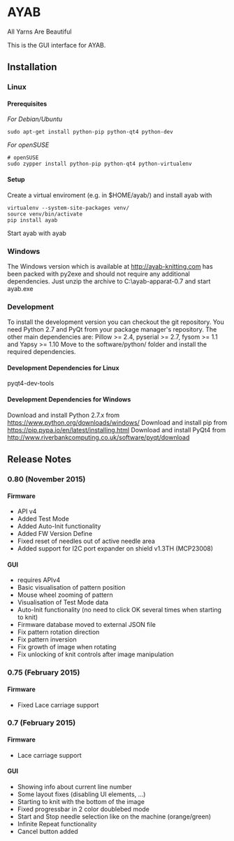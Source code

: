 # AYAB

All Yarns Are Beautiful

This is the GUI interface for AYAB.

## Installation

### Linux

#### Prerequisites

*For Debian/Ubuntu*

    sudo apt-get install python-pip python-qt4 python-dev

*For openSUSE*

    # openSUSE
    sudo zypper install python-pip python-qt4 python-virtualenv

#### Setup

Create a virtual enviroment (e.g. in $HOME/ayab/) and install ayab with

    virtualenv --system-site-packages venv/
    source venv/bin/activate
    pip install ayab

Start ayab with
    ayab

### Windows

The Windows version which is available at http://ayab-knitting.com has been packed with py2exe and should not require
any additional dependencies. Just unzip the archive to C:\ayab-apparat-0.7 and
start ayab.exe

### Development

To install the development version you can checkout the git repository. You need Python 2.7 and PyQt from your package manager's repository.
The other main dependencies are: Pillow >= 2.4, pyserial >= 2.7, fysom >= 1.1 and Yapsy >= 1.10
Move to the software/python/ folder and install the required dependencies.

#### Development Dependencies for Linux

pyqt4-dev-tools 

#### Development Dependencies for Windows

Download and install Python 2.7.x from
    https://www.python.org/downloads/windows/
Download and install pip from
    https://pip.pypa.io/en/latest/installing.html
Download and install PyQt4 from
    http://www.riverbankcomputing.co.uk/software/pyqt/download

## Release Notes

### 0.80 (November 2015)

#### Firmware

* API v4
* Added Test Mode
* Added Auto-Init functionality
* Added FW Version Define
* Fixed reset of needles out of active needle area
* Added support for I2C port expander on shield v1.3TH (MCP23008)

#### GUI

* requires APIv4
* Basic visualisation of pattern position
* Mouse wheel zooming of pattern
* Visualisation of Test Mode data
* Auto-Init functionality (no need to click OK several times when starting to knit)
* Firmware database moved to external JSON file
* Fix pattern rotation direction
* Fix pattern inversion
* Fix growth of image when rotating
* Fix unlocking of knit controls after image manipulation

### 0.75 (February 2015)

#### Firmware

* Fixed Lace carriage support

### 0.7 (February 2015)

#### Firmware

* Lace carriage support

#### GUI

* Showing info about current line number
* Some layout fixes (disabling UI elements, ...)
* Starting to knit with the bottom of the image
* Fixed progressbar in 2 color doublebed mode
* Start and Stop needle selection like on the machine (orange/green)
* Infinite Repeat functionality
* Cancel button added
